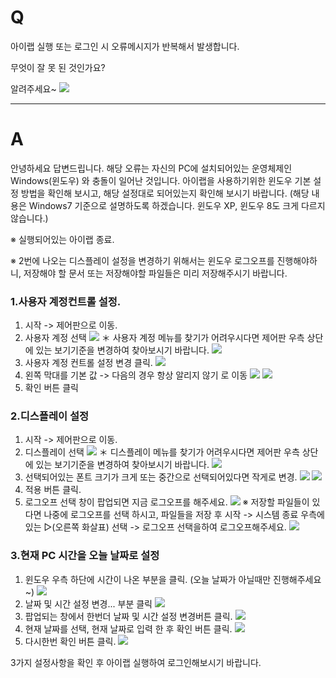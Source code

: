 # Q

아이랩 실행 또는 로그인 시 오류메시지가 반복해서 발생합니다.

무엇이 잘 못 된 것인가요?

알려주세요~
![](/assets/faq/000-02/01List_Index_에러.png)
***

# A
안녕하세요 답변드립니다.
해당 오류는 자신의 PC에 설치되어있는 운영체제인 Windows(윈도우) 와 충돌이 일어난 것입니다.
아이랩을 사용하기위한 윈도우 기본 설정 방법을 확인해 보시고, 해당 설정대로 되어있는지 확인해 보시기 바랍니다.
(해당 내용은 Windows7 기준으로 설명하도록 하겠습니다. 윈도우 XP, 윈도우 8도 크게 다르지 않습니다.)

※ 실행되어있는 아이랩 종료.

※ 2번에 나오는 디스플레이 설정을 변경하기 위해서는 윈도우 로그오프를 진행해야하니,
저장해야 할 문서 또는 저장해야할 파일들은 미리 저장해주시기 바랍니다.

### 1.사용자 계정컨트롤 설정.
1. 시작 -> 제어판으로 이동.
1. 사용자 계정 선택
![](/assets/faq/000-02/02사용자계정선택.png)
＊ 사용자 계정 메뉴를 찾기가 어려우시다면 제어판 우측 상단에 있는 보기기준을 변경하여 찾아보시기 바랍니다.
![](/assets/faq/000-02/03범주선택.png)
1. 사용자 계정 컨트롤 설정 변경 클릭.
![](/assets/faq/000-02/04사용자계정컨트롤.png)
1. 왼쪽 막대를 기본 값 -> 다음의 경우 항상 알리지 않기 로 이동
![](/assets/faq/000-02/05사용자계정컨트롤변경전.png)
![](/assets/faq/000-02/06사용자계정컨트롤변경후.png)
1. 확인 버튼 클릭

### 2.디스플레이 설정

1. 시작 -> 제어판으로 이동.
1. 디스플레이 선택
![](/assets/faq/000-02/07디스플레이.png)
＊ 디스플레이 메뉴를 찾기가 어려우시다면 제어판 우측 상단에 있는 보기기준을 변경하여 찾아보시기 바랍니다.
![](/assets/faq/000-02/08범주선택.png)
1. 선택되어있는 폰트 크기가 크게 또는 중간으로 선택되어있다면 작게로 변경.
![](/assets/faq/000-02/09디스플레이-중간.png)
![](/assets/faq/000-02/10디스플레이-작게.png)
1. 적용 버튼 클릭.
1. 로그오프 선택 창이 팝업되면 지금 로그오프를 해주세요.
![](/assets/faq/000-02/11로그오프창.png)
※ 저장할 파일들이 있다면 나중에 로그오프를 선택 하시고, 파일들을 저장 후
시작 -> 시스템 종료 우측에있는 ▷(오른쪽 화살표) 선택 -> 로그오프 선택을하여 로그오프해주세요.
![](/assets/faq/000-02/12로그오프.png)

### 3.현재 PC 시간을 오늘 날짜로 설정

1. 윈도우 우측 하단에 시간이 나온 부분을 클릭.
(오늘 날짜가 아닐때만 진행해주세요~)
![](/assets/faq/000-02/13시간표시1.png)
1. 날짜 및 시간 설정 변경... 부분 클릭
![](/assets/faq/000-02/14시간표시1.png)
1. 팝업되는 창에서 한번더 날짜 및 시간 설정 변경버튼 클릭.
![](/assets/faq/000-02/15날짜_및_시간_변경1.png)
1. 현재 날짜를 선택, 현재 날짜로 입력 한 후 확인 버튼 클릭.
![](/assets/faq/000-02/16날짜_및_시간_변경2.png)
1. 다시한번 확인 버튼 클릭.
![](/assets/faq/000-02/17날짜_및_시간_변경3.png)

3가지 설정사항을 확인 후 아이랩 실행하여 로그인해보시기 바랍니다.

